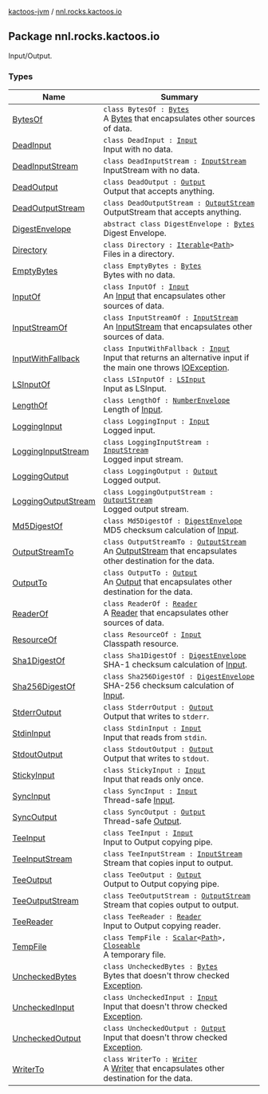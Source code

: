 [kactoos-jvm](../index.md) / [nnl.rocks.kactoos.io](./index.md)

## Package nnl.rocks.kactoos.io


Input/Output.

### Types

| Name | Summary |
|---|---|
| [BytesOf](-bytes-of/index.md) | `class BytesOf : `[`Bytes`](../nnl.rocks.kactoos/-bytes/index.md)<br>A [Bytes](../nnl.rocks.kactoos/-bytes/index.md) that encapsulates other sources of data. |
| [DeadInput](-dead-input/index.md) | `class DeadInput : `[`Input`](../nnl.rocks.kactoos/-input/index.md)<br>Input with no data. |
| [DeadInputStream](-dead-input-stream/index.md) | `class DeadInputStream : `[`InputStream`](http://docs.oracle.com/javase/8/docs/api/java/io/InputStream.html)<br>InputStream with no data. |
| [DeadOutput](-dead-output/index.md) | `class DeadOutput : `[`Output`](../nnl.rocks.kactoos/-output/index.md)<br>Output that accepts anything. |
| [DeadOutputStream](-dead-output-stream/index.md) | `class DeadOutputStream : `[`OutputStream`](http://docs.oracle.com/javase/8/docs/api/java/io/OutputStream.html)<br>OutputStream that accepts anything. |
| [DigestEnvelope](-digest-envelope/index.md) | `abstract class DigestEnvelope : `[`Bytes`](../nnl.rocks.kactoos/-bytes/index.md)<br>Digest Envelope. |
| [Directory](-directory/index.md) | `class Directory : `[`Iterable`](https://kotlinlang.org/api/latest/jvm/stdlib/kotlin.collections/-iterable/index.html)`<`[`Path`](http://docs.oracle.com/javase/8/docs/api/java/nio/file/Path.html)`>`<br>Files in a directory. |
| [EmptyBytes](-empty-bytes/index.md) | `class EmptyBytes : `[`Bytes`](../nnl.rocks.kactoos/-bytes/index.md)<br>Bytes with no data. |
| [InputOf](-input-of/index.md) | `class InputOf : `[`Input`](../nnl.rocks.kactoos/-input/index.md)<br>An [Input](../nnl.rocks.kactoos/-input/index.md) that encapsulates other sources of data. |
| [InputStreamOf](-input-stream-of/index.md) | `class InputStreamOf : `[`InputStream`](http://docs.oracle.com/javase/8/docs/api/java/io/InputStream.html)<br>An [InputStream](http://docs.oracle.com/javase/8/docs/api/java/io/InputStream.html) that encapsulates other sources of data. |
| [InputWithFallback](-input-with-fallback/index.md) | `class InputWithFallback : `[`Input`](../nnl.rocks.kactoos/-input/index.md)<br>Input that returns an alternative input if the main one throws [IOException](http://docs.oracle.com/javase/8/docs/api/java/io/IOException.html). |
| [LSInputOf](-l-s-input-of/index.md) | `class LSInputOf : `[`LSInput`](http://docs.oracle.com/javase/8/docs/api/org/w3c/dom/ls/LSInput.html)<br>Input as LSInput. |
| [LengthOf](-length-of/index.md) | `class LengthOf : `[`NumberEnvelope`](../nnl.rocks.kactoos.scalar/-number-envelope/index.md)<br>Length of [Input](../nnl.rocks.kactoos/-input/index.md). |
| [LoggingInput](-logging-input/index.md) | `class LoggingInput : `[`Input`](../nnl.rocks.kactoos/-input/index.md)<br>Logged input. |
| [LoggingInputStream](-logging-input-stream/index.md) | `class LoggingInputStream : `[`InputStream`](http://docs.oracle.com/javase/8/docs/api/java/io/InputStream.html)<br>Logged input stream. |
| [LoggingOutput](-logging-output/index.md) | `class LoggingOutput : `[`Output`](../nnl.rocks.kactoos/-output/index.md)<br>Logged output. |
| [LoggingOutputStream](-logging-output-stream/index.md) | `class LoggingOutputStream : `[`OutputStream`](http://docs.oracle.com/javase/8/docs/api/java/io/OutputStream.html)<br>Logged output stream. |
| [Md5DigestOf](-md5-digest-of/index.md) | `class Md5DigestOf : `[`DigestEnvelope`](-digest-envelope/index.md)<br>MD5 checksum calculation of [Input](../nnl.rocks.kactoos/-input/index.md). |
| [OutputStreamTo](-output-stream-to/index.md) | `class OutputStreamTo : `[`OutputStream`](http://docs.oracle.com/javase/8/docs/api/java/io/OutputStream.html)<br>An [OutputStream](http://docs.oracle.com/javase/8/docs/api/java/io/OutputStream.html) that encapsulates other destination for the data. |
| [OutputTo](-output-to/index.md) | `class OutputTo : `[`Output`](../nnl.rocks.kactoos/-output/index.md)<br>An [Output](../nnl.rocks.kactoos/-output/index.md) that encapsulates other destination for the data. |
| [ReaderOf](-reader-of/index.md) | `class ReaderOf : `[`Reader`](http://docs.oracle.com/javase/8/docs/api/java/io/Reader.html)<br>A [Reader](http://docs.oracle.com/javase/8/docs/api/java/io/Reader.html) that encapsulates other sources of data. |
| [ResourceOf](-resource-of/index.md) | `class ResourceOf : `[`Input`](../nnl.rocks.kactoos/-input/index.md)<br>Classpath resource. |
| [Sha1DigestOf](-sha1-digest-of/index.md) | `class Sha1DigestOf : `[`DigestEnvelope`](-digest-envelope/index.md)<br>SHA-1 checksum calculation of [Input](../nnl.rocks.kactoos/-input/index.md). |
| [Sha256DigestOf](-sha256-digest-of/index.md) | `class Sha256DigestOf : `[`DigestEnvelope`](-digest-envelope/index.md)<br>SHA-256 checksum calculation of [Input](../nnl.rocks.kactoos/-input/index.md). |
| [StderrOutput](-stderr-output/index.md) | `class StderrOutput : `[`Output`](../nnl.rocks.kactoos/-output/index.md)<br>Output that writes to `stderr`. |
| [StdinInput](-stdin-input/index.md) | `class StdinInput : `[`Input`](../nnl.rocks.kactoos/-input/index.md)<br>Input that reads from `stdin`. |
| [StdoutOutput](-stdout-output/index.md) | `class StdoutOutput : `[`Output`](../nnl.rocks.kactoos/-output/index.md)<br>Output that writes to `stdout`. |
| [StickyInput](-sticky-input/index.md) | `class StickyInput : `[`Input`](../nnl.rocks.kactoos/-input/index.md)<br>Input that reads only once. |
| [SyncInput](-sync-input/index.md) | `class SyncInput : `[`Input`](../nnl.rocks.kactoos/-input/index.md)<br>Thread-safe [Input](../nnl.rocks.kactoos/-input/index.md). |
| [SyncOutput](-sync-output/index.md) | `class SyncOutput : `[`Output`](../nnl.rocks.kactoos/-output/index.md)<br>Thread-safe [Output](../nnl.rocks.kactoos/-output/index.md). |
| [TeeInput](-tee-input/index.md) | `class TeeInput : `[`Input`](../nnl.rocks.kactoos/-input/index.md)<br>Input to Output copying pipe. |
| [TeeInputStream](-tee-input-stream/index.md) | `class TeeInputStream : `[`InputStream`](http://docs.oracle.com/javase/8/docs/api/java/io/InputStream.html)<br>Stream that copies input to output. |
| [TeeOutput](-tee-output/index.md) | `class TeeOutput : `[`Output`](../nnl.rocks.kactoos/-output/index.md)<br>Output to Output copying pipe. |
| [TeeOutputStream](-tee-output-stream/index.md) | `class TeeOutputStream : `[`OutputStream`](http://docs.oracle.com/javase/8/docs/api/java/io/OutputStream.html)<br>Stream that copies output to output. |
| [TeeReader](-tee-reader/index.md) | `class TeeReader : `[`Reader`](http://docs.oracle.com/javase/8/docs/api/java/io/Reader.html)<br>Input to Output copying reader. |
| [TempFile](-temp-file/index.md) | `class TempFile : `[`Scalar`](../nnl.rocks.kactoos/-scalar/index.md)`<`[`Path`](http://docs.oracle.com/javase/8/docs/api/java/nio/file/Path.html)`>, `[`Closeable`](http://docs.oracle.com/javase/8/docs/api/java/io/Closeable.html)<br>A temporary file. |
| [UncheckedBytes](-unchecked-bytes/index.md) | `class UncheckedBytes : `[`Bytes`](../nnl.rocks.kactoos/-bytes/index.md)<br>Bytes that doesn't throw checked [Exception](https://kotlinlang.org/api/latest/jvm/stdlib/kotlin/-exception/index.html). |
| [UncheckedInput](-unchecked-input/index.md) | `class UncheckedInput : `[`Input`](../nnl.rocks.kactoos/-input/index.md)<br>Input that doesn't throw checked [Exception](https://kotlinlang.org/api/latest/jvm/stdlib/kotlin/-exception/index.html). |
| [UncheckedOutput](-unchecked-output/index.md) | `class UncheckedOutput : `[`Output`](../nnl.rocks.kactoos/-output/index.md)<br>Input that doesn't throw checked [Exception](https://kotlinlang.org/api/latest/jvm/stdlib/kotlin/-exception/index.html). |
| [WriterTo](-writer-to/index.md) | `class WriterTo : `[`Writer`](http://docs.oracle.com/javase/8/docs/api/java/io/Writer.html)<br>A [Writer](http://docs.oracle.com/javase/8/docs/api/java/io/Writer.html) that encapsulates other destination for the data. |
